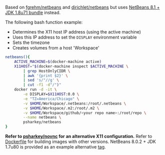 Based on [fgrehm/netbeans](https://hub.docker.com/r/fgrehm/netbeans/~/dockerfile/) and [dirichlet/netbeans](https://hub.docker.com/r/dirichlet/netbeans/) but uses [NetBeans 8.1 + JDK 1.8u71 bundle](http://www.oracle.com/technetwork/articles/javase/jdk-netbeans-jsp-142931.html) instead.

The following bash function example:
* Determines the X11 host IP address (using the active machine)
* Uses this IP address to set the ```DISPLAY``` environment variable
* Sets the timezone
* Creates volumes from a host 'Workspace'
```bash
netbeans(){
    ACTIVE_MACHINE=$(docker-machine active)
    X11HOST="$(docker-machine inspect $ACTIVE_MACHINE \
        | grep HostOnlyCIDR \
        | awk '{print $2}' \
        | sed 's/"//g' \
        | cut -f1 -d"/")"
    docker run -d -it \
        -e DISPLAY=$X11HOST:0.0 \
        -e "TZ=America/Chicago" \
        -v $HOME/Workspace/.netbeans:/root/.netbeans \
        -v $HOME/Workspace/.m2:/root/.m2 \
        -v $HOME/Workspace/github/<your repo name>:/root/repo \
        --name netbeans \
        psharkey/netbeans
}
```

**Refer to [psharkey/novnc](https://hub.docker.com/r/psharkey/novnc/) for an alternative X11 configuration.**
Refer to [Dockerfile](https://github.com/psharkey/docker/blob/master/netbeans-8.1/Dockerfile) for building images with other versions. NetBeans 8.0.2 + JDK 1.7u80 is provided as an example alternative [tag](https://hub.docker.com/r/psharkey/netbeans-8.1/tags/).
